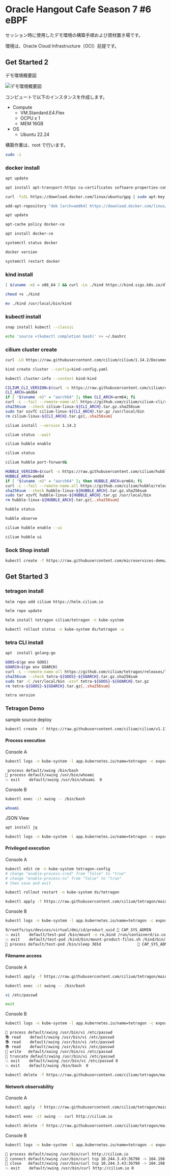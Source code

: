 
# Oracle Hangout Cafe Season 7 #6 eBPF

セッション時に使用したデモ環境の構築手順および資材置き場です。

環境は、Oracle Cloud Infrastructure（OCI）前提です。

## Get Started 2

デモ環境概要図

![デモ環境概要図](images/01.png)

コンピュートで以下のインスタンスを作成します。

- Compute
  - VM.Standard.E4.Flex
  - OCPU x 1
  - MEM 16GB
- OS
  - Ubuntu 22.24

構築作業は、root で行います。

```sh
sudo -i
```

### docker install

```sh
apt update
```

```sh
apt install apt-transport-https ca-certificates software-properties-common
```

```sh
curl -fsSL https://download.docker.com/linux/ubuntu/gpg | sudo apt-key add -
```

```sh
add-apt-repository "deb [arch=amd64] https://download.docker.com/linux/ubuntu focal stable"
```

```sh
apt update
```

```sh
apt-cache policy docker-ce
```

```sh
apt install docker-ce
```

```sh
systemctl status docker
```

```sh
docker version
```

```sh
systemctl restart docker
```

### kind install

```sh
[ $(uname -m) = x86_64 ] && curl -Lo ./kind https://kind.sigs.k8s.io/dl/v0.20.0/kind-linux-amd64
```

```sh
chmod +x ./kind
```

```sh
mv ./kind /usr/local/bin/kind
```

### kubectl install

```sh
snap install kubectl --classic
```

```sh
echo 'source <(kubectl completion bash)' >> ~/.bashrc
```

### cilium cluster create

```sh
curl -LO https://raw.githubusercontent.com/cilium/cilium/1.14.2/Documentation/installation/kind-config.yaml
```

```sh
kind create cluster --config=kind-config.yaml
```

```sh
kubectl cluster-info --context kind-kind
```

```sh
CILIUM_CLI_VERSION=$(curl -s https://raw.githubusercontent.com/cilium/cilium-cli/main/stable.txt)
CLI_ARCH=amd64
if [ "$(uname -m)" = "aarch64" ]; then CLI_ARCH=arm64; fi
curl -L --fail --remote-name-all https://github.com/cilium/cilium-cli/releases/download/${CILIUM_CLI_VERSION}/cilium-linux-${CLI_ARCH}.tar.gz{,.sha256sum}
sha256sum --check cilium-linux-${CLI_ARCH}.tar.gz.sha256sum
sudo tar xzvfC cilium-linux-${CLI_ARCH}.tar.gz /usr/local/bin
rm cilium-linux-${CLI_ARCH}.tar.gz{,.sha256sum}
```

```sh
cilium install --version 1.14.2
```

```sh
cilium status --wait
```

```sh
cilium hubble enable
```

```sh
cilium status
```

```sh
cilium hubble port-forward&
```

```sh
HUBBLE_VERSION=$(curl -s https://raw.githubusercontent.com/cilium/hubble/master/stable.txt)
HUBBLE_ARCH=amd64
if [ "$(uname -m)" = "aarch64" ]; then HUBBLE_ARCH=arm64; fi
curl -L --fail --remote-name-all https://github.com/cilium/hubble/releases/download/$HUBBLE_VERSION/hubble-linux-${HUBBLE_ARCH}.tar.gz{,.sha256sum}
sha256sum --check hubble-linux-${HUBBLE_ARCH}.tar.gz.sha256sum
sudo tar xzvfC hubble-linux-${HUBBLE_ARCH}.tar.gz /usr/local/bin
rm hubble-linux-${HUBBLE_ARCH}.tar.gz{,.sha256sum}
```

```sh
hubble status
```

```sh
hubble observe
```

```sh
cilium hubble enable --ui
```

```sh
cilium hubble ui
```

### Sock Shop install

```sh
kubectl create -f https://raw.githubusercontent.com/microservices-demo/microservices-demo/master/deploy/kubernetes/complete-demo.yaml
```

## Get Started 3

### tetragon install

```sh
helm repo add cilium https://helm.cilium.io
```
```sh
helm repo update
```
```sh
helm install tetragon cilium/tetragon -n kube-system
```
```sh
kubectl rollout status -n kube-system ds/tetragon -w
```

### tetra CLI install

```sh
apt  install golang-go
```

```sh
GOOS=$(go env GOOS)
GOARCH=$(go env GOARCH)
curl -L --remote-name-all https://github.com/cilium/tetragon/releases/latest/download/tetra-${GOOS}-${GOARCH}.tar.gz{,.sha256sum}
sha256sum --check tetra-${GOOS}-${GOARCH}.tar.gz.sha256sum
sudo tar -C /usr/local/bin -xzvf tetra-${GOOS}-${GOARCH}.tar.gz
rm tetra-${GOOS}-${GOARCH}.tar.gz{,.sha256sum}
```

```sh
tetra version
```

### Tetragon Demo

sample source deploy
```sh
kubectl create -f https://raw.githubusercontent.com/cilium/cilium/v1.11/examples/minikube/http-sw-app.yaml
```

#### Process execution

Console A

```sh
kubectl logs -n kube-system -l app.kubernetes.io/name=tetragon -c export-stdout -f | tetra getevents -o compact --namespace default --pod xwing
```
```sh
 process default/xwing /bin/bash
🚀 process default/xwing /usr/bin/whoami
💥 exit    default/xwing /usr/bin/whoami  0
```

Console B

```sh
kubectl exec -it xwing -- /bin/bash
```
```sh
whoami
```

JSON View

```sh
apt install jq
```
```sh
kubectl logs -n kube-system -l app.kubernetes.io/name=tetragon -c export-stdout -f | jq 'select(.process_exec.process.pod.name=="xwing" or .process_exit.process.pod.name=="xwing")'
```

#### Privileged execution

Console A

```sh
kubectl edit cm -n kube-system tetragon-config
# change "enable-process-cred" from "false" to "true"
# change "enable-process-ns" from "false" to "true"
# then save and exit
```

```sh
kubectl rollout restart -n kube-system ds/tetragon
```

```sh
kubectl apply -f https://raw.githubusercontent.com/cilium/tetragon/main/testdata/specs/testpod.yaml
```

Console B

```sh
kubectl logs -n kube-system -l app.kubernetes.io/name=tetragon -c export-stdout -f | tetra getevents -o compact --namespace default --pod test-pod
```
```sh
9/rootfs/sys/devices/virtual/dmi/id/product_uuid 🛑 CAP_SYS_ADMIN
💥 exit    default/test-pod /bin/mount -o ro,bind /run/containerd/io.containerd.runtime.v2.task/k8s.io/5ab17b591d4e679d2b9ba3861b8960c9fd73c2e0d2e097e556dc30921c2093e9/rootfs/product_uuid /run/containerd/io.containerd.runtime.v2.task/k8s.io/5ab17b591d4e679d2b9ba3861b8960c9fd73c2e0d2e097e556dc30921c2093e9/rootfs/sys/devices/virtual/dmi/id/product_uuid 0 🛑 CAP_SYS_ADMIN
💥 exit    default/test-pod /kind/bin/mount-product-files.sh /kind/bin/mount-product-files.sh 0 🛑 CAP_SYS_ADMIN
🚀 process default/test-pod /bin/sleep 365d                🛑 CAP_SYS_ADMIN
```

#### Filename access

Console A

```sh
kubectl apply -f https://raw.githubusercontent.com/cilium/tetragon/main/examples/tracingpolicy/filename_monitoring.yaml
```

```sh
kubectl exec -it xwing -- /bin/bash
```
```sh
vi /etc/passwd
```
```sh
exit
```

Console B

```sh
kubectl logs -n kube-system -l app.kubernetes.io/name=tetragon -c export-stdout -f | tetra getevents -o compact --namespace default --pod xwing
```
```sh
🚀 process default/xwing /usr/bin/vi /etc/passwd                          
📚 read    default/xwing /usr/bin/vi /etc/passwd                          
📚 read    default/xwing /usr/bin/vi /etc/passwd                          
📚 read    default/xwing /usr/bin/vi /etc/passwd                          
📝 write   default/xwing /usr/bin/vi /etc/passwd                          
📝 truncate default/xwing /usr/bin/vi /etc/passwd                         
💥 exit    default/xwing /usr/bin/vi /etc/passwd 0
💥 exit    default/xwing /bin/bash  0
```

```sh
kubectl delete -f https://raw.githubusercontent.com/cilium/tetragon/main/examples/tracingpolicy/filename_monitoring.yaml
```

#### Network observability

Console A

```sh
kubectl apply -f https://raw.githubusercontent.com/cilium/tetragon/main/examples/tracingpolicy/tcp-connect.yaml
```

```sh
kubectl exec -it xwing -- curl http://cilium.io
```

```sh
kubectl delete -f https://raw.githubusercontent.com/cilium/tetragon/main/examples/tracingpolicy/tcp-connect.yaml
```

Console B

```sh
kubectl logs -n kube-system -l app.kubernetes.io/name=tetragon -c export-stdout -f | tetra getevents -o compact --namespace default --pod xwing
```
```sh
🚀 process default/xwing /usr/bin/curl http://cilium.io                   
🔌 connect default/xwing /usr/bin/curl tcp 10.244.3.43:36790 -> 104.198.14.52:80 
🧹 close   default/xwing /usr/bin/curl tcp 10.244.3.43:36790 -> 104.198.14.52:80 
💥 exit    default/xwing /usr/bin/curl http://cilium.io 0
```